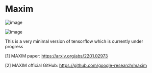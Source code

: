 # Maxim 
![image](https://user-images.githubusercontent.com/56045049/229113962-bcbdbdbd-2c42-451b-9e0d-44ff6d01e06a.png)

![image](https://user-images.githubusercontent.com/56045049/232765382-1f775bb3-5195-4459-9dfc-d8568fcf6e09.png)

This is a very minimal version of tensorflow which is currently under progress

[1] MAXIM paper: https://arxiv.org/abs/2201.02973

[2] MAXIM official GitHub: https://github.com/google-research/maxim


